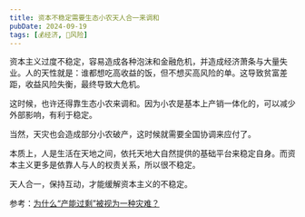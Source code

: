 ```yaml
---
title: 资本不稳定需要生态小农天人合一来调和
pubDate: 2024-09-19
tags: [💰经济, 🌋风险]
---
```


资本主义过度不稳定，容易造成各种泡沫和金融危机，并造成经济萧条与大量失业。人的天性就是：谁都想吃高收益的饭，但不想买高风险的单。这导致贫富差距，收益风险失衡，最终导致大危机。

这时候，也许还得靠生态小农来调和。因为小农是基本上产销一体化的，可以减少外部影响，有利于稳定。

当然，天灾也会造成部分小农破产，这时候就需要全国协调来应付了。

本质上，人是生活在天地之间，依托天地大自然提供的基础平台来稳定自身。而资本主义更多是依靠人与人的权责关系，所以很不稳定。

天人合一，保持互动，才能缓解资本主义的不稳定。

参考：[为什么“产能过剩”被视为一种灾难？](https://www.zhihu.com/question/665919896/answer/3628806256)
